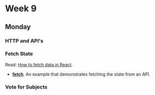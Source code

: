 # Week 9

## Monday

### HTTP and API's

### Fetch State

Read: [How to fetch data in React](https://www.robinwieruch.de/react-fetching-data/).

* **[fetch](fetch)**. An example that demonstrates fetching the state from an API.

### Vote for Subjects
